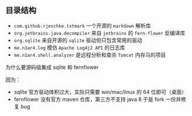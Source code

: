 ## 目录结构

- `com.github.rjeschke.txtmark` 一个开源的 `markdown` 解析库
- `org.jetbrains.java.decompiler` 来自 `jetbrains` 的 `fern-flower` 反编译库
- `org.sqlite` 来自开源的 `sqlite` 驱动但只包含常用的驱动
- `me.n1ar4.log` 模仿 `Apache Log4j2 API` 的日志库
- `me.n1ar4.shell.analyzer` 是远程分析和查杀 `Tomcat` 内存马的项目

为什么要源码级集成 sqlite 和 fernflower

因为：
- sqlite 官方驱动体积过大，实际只需要 win/mac/linux 的 64 位即可（桌面）
- fernflower 没有官方 maven 仓库，第三方不支持 java 8 于是 fork 一份并修复 bug